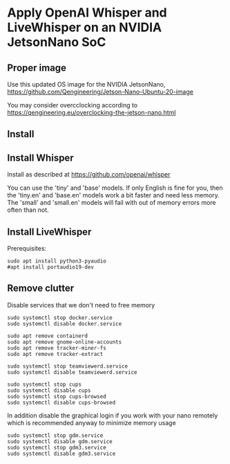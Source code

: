 # Apply OpenAI Whisper and LiveWhisper on an NVIDIA JetsonNano SoC

## Proper image

Use this updated OS image for the NVIDIA JetsonNano, 
https://github.com/Qengineering/Jetson-Nano-Ubuntu-20-image

You may consider overcclocking according to https://qengineering.eu/overclocking-the-jetson-nano.html


## Install

## Install Whisper

Install as described at https://github.com/openai/whisper

You can use the 'tiny' and 'base' models. If only English is fine for you, then the 'tiny.en' and 'base.en' models work a bit faster and need less memory. 
The 'small' and 'small.en' models will fail with out of memory errors more often than not.

## Install LiveWhisper

Prerequisites:

    sudo apt install python3-pyaudio
    #apt install portaudio19-dev

## Remove clutter

Disable services that we don't need to free memory 

    sudo systemctl stop docker.service
    sudo systemctl disable docker.service

    sudo apt remove containerd
    sudo apt remove gnome-online-accounts
    sudo apt remove tracker-miner-fs
    sudo apt remove tracker-extract

    sudo systemctl stop teamviewerd.service
    sudo systemctl disable teamviewerd.service

    sudo systemctl stop cups
    sudo systemctl disable cups
    sudo systemctl stop cups-browsed
    sudo systemctl disable cups-browsed

In addition disable the graphical login if you work with your nano remotely which is recommended anyway to minimize memory usage

    sudo systemctl stop gdm.service
    sudo systemctl disable gdm.service
    sudo systemctl stop gdm3.service
    sudo systemctl disable gdm3.service

